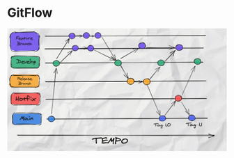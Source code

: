 # GitFlow


<img src="https://github.com/fabiomarotti/Annotations/blob/main/Git/GitFlow/img/img_gitflow.png"  width="640" height="" />
